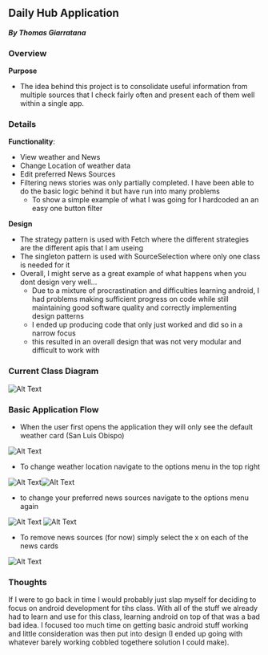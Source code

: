 
## Daily Hub Application
 **_By Thomas Giarratana_**

### Overview

**Purpose**
- The idea behind this project is to consolidate useful information from multiple sources that I check fairly often and present each of them well within a single app.

### Details

**Functionality**: 
  - View weather and News
  - Change Location of weather data
  - Edit preferred News Sources
  - Filtering news stories was only partially completed. I have been able to do the basic logic behind it but have run into many problems
    + To show a simple example of what I was going for I hardcoded an an easy one button filter 

**Design**
  - The strategy pattern is used with Fetch where the different strategies are the different apis that I am useing
  - The singleton pattern is used with SourceSelection where only one class is needed for it
  - Overall, I might serve as a great example of what happens when you dont design very well...
    + Due to a mixture of procrastination and difficulties learning android, I had problems making sufficient progress on code while still maintaining good software quality and correctly implementing design patterns
    + I ended up producing code that only just worked and did so in a narrow focus
    + this resulted in an overall design that was not very modular and difficult to work with 
    
### Current Class Diagram

![Alt Text](https://tgiarrat.github.io/305AppScans/diagram.png)

### Basic Application Flow
- When the user first opens the application they will only see the default weather card (San Luis Obispo) 

![Alt Text](/305AppScans/Capture.PNG?raw=true)

- To change weather location navigate to the options menu in the top right

![Alt Text](/305AppScans/Capture2.PNG?raw=true)![Alt Text](/305AppScans/Capture3.PNG?raw=true) 

- to change your preferred news sources navigate to the options menu again

![Alt Text](/305AppScans/Capture4.PNG?raw=true) ![Alt Text](/305AppScans/Capture5.PNG?raw=true)

- To remove news sources (for now) simply select the x on each of the news cards

![Alt Text](/305AppScans/Capture6.PNG?raw=true)




### Thoughts

If I were to go back in time I would probably just slap myself for deciding to focus on android development for tihs class. With all of the stuff we already had to learn and use for this class, learning android on top of that was a bad bad idea. I focused too much time on getting basic android stuff working and little consideration  was then put into design (I ended up going with whatever barely working cobbled togethere solution I could make). 



